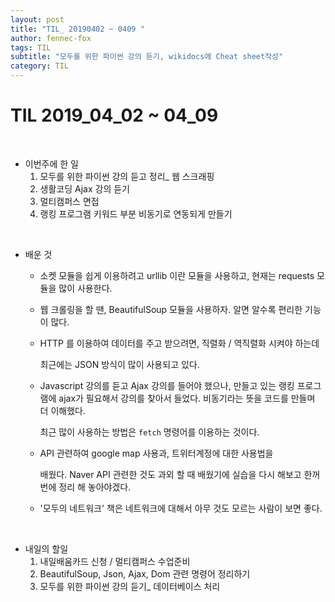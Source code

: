 ```yaml
---
layout: post
title: "TIL_ 20190402 ~ 0409 "
author: fennec-fox
tags: TIL
subtitle: "모두를 위한 파이썬 강의 듣기, wikidocs에 Cheat sheet작성"
category: TIL
---
```




# TIL 2019_04_02 ~ 04_09

<br>

- 이번주에 한 일
  1. 모두를 위한 파이썬 강의 듣고 정리_ 웹 스크래핑
  2. 생활코딩 Ajax 강의 듣기
  3. 멀티캠퍼스 면접
  4. 랭킹 프로그램 키워드 부분 비동기로 연동되게 만들기 

<br>

- 배운 것 

  - 소켓 모듈을 쉽게 이용하려고 urllib 이란 모듈을 사용하고, 현재는 requests 모듈을 많이 사용한다.

  - 웹 크롤링을 할 땐, BeautifulSoup 모듈을 사용하자. 알면 알수록 편리한 기능이 많다.

  - HTTP 를 이용하여 데이터를 주고 받으려면, 직렬화 / 역직렬화 시켜야 하는데

    최근에는 JSON 방식이 많이 사용되고 있다.    

  - Javascript 강의를 듣고 Ajax 강의를 들어야 했으나, 만들고 있는 랭킹 프로그램에 ajax가 필요해서 강의를 찾아서 들었다. 비동기라는 뜻을 코드를 만들며 더 이해했다.

    최근 많이 사용하는 방법은 `fetch` 명령어를 이용하는 것이다. 

  - API 관련하여 google map 사용과, 트위터계정에 대한 사용법을 

    배웠다. Naver API 관련한 것도 과외 할 때 배웠기에 실습을 다시 해보고 한꺼번에 정리 해 놓아야겠다.

  - '모두의 네트워크' 책은 네트워크에 대해서 아무 것도 모르는 사람이 보면 좋다. 

<br>

- 내일의 할일
  1. 내일배움카드 신청 / 멀티캠퍼스 수업준비
  2. BeautifulSoup, Json, Ajax, Dom 관련 명령어 정리하기  
  3. 모두를 위한 파이썬 강의 듣기_ 데이터베이스 처리 

